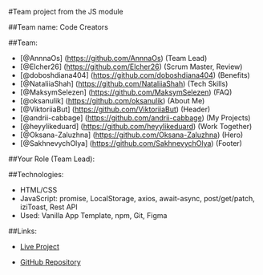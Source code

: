 #Team project from the JS module

##Team name: Code Creators

##Team:

- [@AnnnaOs] (https://github.com/AnnnaOs) (Team Lead)
- [@Elcher26] (https://github.com/Elcher26) (Scrum Master, Review)
- [@doboshdiana404] (https://github.com/doboshdiana404) (Benefits)
- [@NataliiaShah] (https://github.com/NataliiaShah) (Tech Skills)
- [@MaksymSelezen] (https://github.com/MaksymSelezen) (FAQ)
- [@oksanulik] (https://github.com/oksanulik) (About Me)
- [@ViktoriiaBut] (https://github.com/ViktoriiaBut) (Header)
- [@andrii-cabbage] (https://github.com/andrii-cabbage) (My Projects)
- [@heyylikeduard] (https://github.com/heyylikeduard) (Work Together)
- [@Oksana-Zaluzhna] (https://github.com/Oksana-Zaluzhna) (Hero)
- [@SakhnevychOlya] (https://github.com/SakhnevychOlya) (Footer)

##Your Role (Team Lead):

##Technologies:

- HTML/CSS
- JavaScript: promise, LocalStorage, axios, await-async, post/get/patch,
  iziToast, Rest API
- Used: Vanilla App Template, npm, Git, Figma

##Links:

- [Live Project](https://annnaos.github.io/codeCreators-project/)

- [GitHub Repository](https://github.com/AnnnaOs/codeCreators-project)
